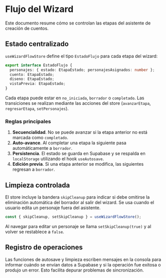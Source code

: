 # Flujo del Wizard

Este documento resume cómo se controlan las etapas del asistente de creación de cuentos.

## Estado centralizado

`useWizardFlowStore` define el tipo `EstadoFlujo` para cada etapa del wizard:

```ts
export interface EstadoFlujo {
  personajes: { estado: EtapaEstado; personajesAsignados: number };
  cuento: EtapaEstado;
  diseno: EtapaEstado;
  vistaPrevia: EtapaEstado;
}
```

Cada etapa puede estar en `no_iniciada`, `borrador` o `completado`. Las transiciones se realizan mediante las acciones del store (`avanzarEtapa`, `regresarEtapa`, `setPersonajes`).

### Reglas principales

1. **Secuencialidad**. No se puede avanzar si la etapa anterior no está marcada como `completado`.
2. **Auto‑avance**. Al completar una etapa la siguiente pasa automáticamente a `borrador`.
3. **Persistencia**. El estado se guarda en Supabase y se respalda en `localStorage` utilizando el hook `useAutosave`.
4. **Edición previa**. Si una etapa anterior se modifica, las siguientes regresan a `borrador`.

## Limpieza controlada

El store incluye la bandera `skipCleanup` para indicar si debe omitirse la eliminación automática del borrador al salir del wizard. Se usa cuando el usuario edita un personaje fuera del asistente.

```ts
const { skipCleanup, setSkipCleanup } = useWizardFlowStore();
```

Al navegar para editar un personaje se llama `setSkipCleanup(true)` y al volver se restablece a `false`.

## Registro de operaciones

Las funciones de autosave y limpieza escriben mensajes en la consola para
informar cuándo se envían datos a Supabase y si la operación fue exitosa
o produjo un error. Esto facilita depurar problemas de sincronización.
